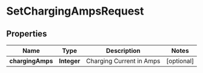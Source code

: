 # SetChargingAmpsRequest

## Properties
Name | Type | Description | Notes
------------ | ------------- | ------------- | -------------
**chargingAmps** | **Integer** | Charging Current in Amps |  [optional]
